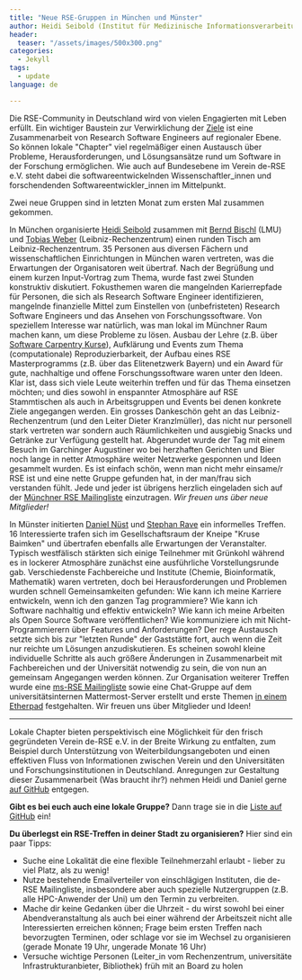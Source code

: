 ```yaml
---
title: "Neue RSE-Gruppen in München und Münster"
author: Heidi Seibold (Institut für Medizinische Informationsverarbeitung Biometrie und Epidemiologie, LMU München), Daniel Nüst (Institut für Geoinformatik, Universität Münster)
header:
  teaser: "/assets/images/500x300.png"
categories: 
  - Jekyll
tags:
  - update
language: de

---
```


Die RSE-Community in Deutschland wird von vielen Engagierten mit Leben erfüllt.
Ein wichtiger Baustein zur Verwirklichung der [Ziele](https://www.de-rse.org/de/aims.html) ist eine Zusammenarbeit von Research Software Engineers auf regionaler Ebene.
So können lokale "Chapter" viel regelmäßiger einen Austausch über Probleme, Herausforderungen, und Lösungsansätze rund um Software in der Forschung ermöglichen.
Wie auch auf Bundesebene im Verein de-RSE e.V. steht dabei die softwareentwickelnden Wissenschaftler_innen und forschendenden Softwareentwickler_innen im Mittelpunkt.

Zwei neue Gruppen sind in letzten Monat zum ersten Mal zusammen gekommen.

In München organisierte [Heidi Seibold](https://twitter.com/HeidiBaya) zusammen mit [Bernd Bischl](http://www.compstat.statistik.uni-muenchen.de/people/bischl/) (LMU) und [Tobias Weber](https://tobias.weber.userweb.mwn.de) (Leibniz-Rechenzentrum) einen runden Tisch am Leibniz-Rechenzentrum.
35 Personen aus diversen Fächern und wissenschaftlichen Einrichtungen in München waren vertreten, was die Erwartungen der Organisatoren weit übertraf.
Nach der Begrüßung und einem kurzen Input-Vortrag zum Thema, wurde fast zwei Stunden konstruktiv diskutiert.
Fokusthemen waren die mangelnden Karierrepfade für Personen, die sich als Research Software Engineer identifizieren, mangelnde finanzielle Mittel zum Einstellen von (unbefristeten) Research Software Engineers und das Ansehen von Forschungssoftware.
Von speziellem Interesse war natürlich, was man lokal im Münchner Raum machen kann, um diese Probleme zu lösen.
Ausbau der Lehre (z.B. über [Software Carpentry Kurse](https://software-carpentry.org/)), Aufklärung und Events zum Thema (computationale) Reproduzierbarkeit, der Aufbau eines RSE Masterprogramms (z.B. über das Elitenetzwerk Bayern) und ein Award für gute, nachhaltige und offene Forschungssoftware waren unter den Ideen.
Klar ist, dass sich viele Leute weiterhin treffen und für das Thema einsetzen möchten; und dies sowohl in enspannter Atmosphäre auf RSE Stammtischen als auch in Arbeitsgruppen und Events bei denen konkrete Ziele angegangen werden.
Ein grosses Dankeschön geht an das Leibniz-Rechenzentrum (und den Leiter Dieter Kranzlmüller), das nicht nur personell stark vertreten war sondern auch Räumlichkeiten und ausgiebig Snacks und Getränke zur Verfügung gestellt hat.
Abgerundet wurde der Tag mit einem Besuch im Garchinger Augustiner wo bei herzhaften Gerichten und Bier noch lange in netter Atmosphäre weiter Netzwerke gesponnen und Ideen gesammelt wurden.
Es ist einfach schön, wenn man nicht mehr einsame/r RSE ist und eine nette Gruppe gefunden hat, in der man/frau sich verstanden fühlt.
Jede und jeder ist übrigens herzlich eingeladen sich auf der [Münchner RSE Mailingliste](https://lists.lrz.de/mailman/listinfo/rse) einzutragen.
_Wir freuen uns über neue Mitglieder!_

In Münster initierten [Daniel Nüst](http://nuest.staff.ifgi.de/) und [Stephan Rave](https://www.uni-muenster.de/AMM/ohlberger/team/stephan_rave.shtml) ein informelles Treffen.
16 Interessierte trafen sich im Gesellschaftsraum der Kneipe "Kruse Baimken" und übertrafen ebenfalls alle Erwartungen der Veranstalter.
Typisch westfälisch stärkten sich einige Teilnehmer mit Grünkohl während es in lockerer Atmosphäre zunächst eine ausführliche Vorstellungsrunde gab.
Verschiedenste Fachbereiche und Institute (Chemie, Bioinformatik, Mathematik) waren vertreten, doch bei Herausforderungen und Problemen wurden schnell Gemeinsamkeiten gefunden:
Wie kann ich meine Karriere entwickeln, wenn ich den ganzen Tag programmiere?
Wie kann ich Software nachhaltig und effektiv entwickeln?
Wie kann ich meine Arbeiten als Open Source Software veröffentlichen?
Wie kommuniziere ich mit Nicht-Programmierern über Features und Anforderungen?
Der rege Austausch setzte sich bis zur "letzten Runde" der Gaststätte fort, auch wenn die Zeit nur reichte um Lösungen anzudiskutieren.
Es scheinen sowohl kleine individuelle Schritte als auch größere Änderungen in Zusammenarbeit mit Fachbereichen und der Universität notwendig zu sein, die von nun an gemeinsam Angegangen werden können.
Zur Organisation weiterer Treffen wurde eine [ms-RSE Mailingliste](https://listserv.uni-muenster.de/mailman/listinfo/ms-rse) sowie eine Chat-Gruppe auf dem universitätsinternen Mattermost-Server erstellt und erste Themen [in einem Etherpad](https://epad.ifgi.de/p/ms-rse) festgehalten.
Wir freuen uns über Mitglieder und Ideen!

------

Lokale Chapter bieten perspektivisch eine Möglichkeit für den frisch gegründeten Verein de-RSE e.V. in der Breite Wirkung zu entfalten, zum Beispiel durch Unterstützung von Weiterbildungsangeboten und einen effektiven Fluss von Informationen zwischen Verein und den Universitäten und Forschungsinstitutionen in Deutschland.
Anregungen zur Gestaltung dieser Zusammenarbeit (Was braucht ihr?) nehmen Heidi und Daniel gerne [auf GitHub](https://github.com/DE-RSE/chapter) entgegen.

**Gibt es bei euch auch eine lokale Gruppe?**
Dann trage sie in die [Liste auf GitHub](https://github.com/DE-RSE/chapter/blob/master/README.md) ein!

**Du überlegst ein RSE-Treffen in deiner Stadt zu organisieren?**
Hier sind ein paar Tipps:

- Suche eine Lokalität die eine flexible Teilnehmerzahl erlaubt - lieber zu viel Platz, als zu wenig!
- Nutze bestehende Emailverteiler von einschlägigen Instituten, die de-RSE Mailingliste, insbesondere aber auch spezielle Nutzergruppen (z.B. alle HPC-Anwender der Uni) um den Termin zu verbreiten.
- Mache dir keine Gedanken über die Uhrzeit - du wirst sowohl bei einer Abendveranstaltung als auch bei einer während der Arbeitszeit nicht alle Interessierten erreichen können; Frage beim ersten Treffen nach bevorzugten Terminen, oder schlage vor sie im Wechsel zu organisieren (gerade Monate 19 Uhr, ungerade Monate 16 Uhr)
- Versuche wichtige Personen (Leiter_in vom Rechenzentrum, universitäte Infrastrukturanbieter, Bibliothek) früh mit an Board zu holen
